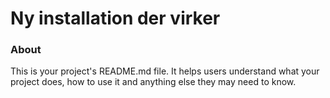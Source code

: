 Ny installation der virker
===========

### About

This is your project's README.md file. It helps users understand what your
project does, how to use it and anything else they may need to know.